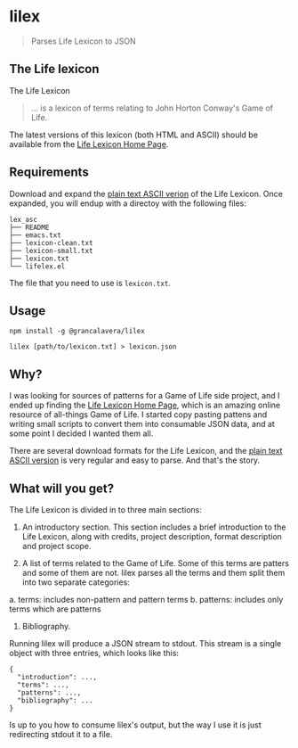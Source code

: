 # lilex

> Parses Life Lexicon to JSON

## The Life lexicon

The Life Lexicon

> ... is a lexicon of terms relating to John Horton Conway's Game of Life.

The latest versions of this lexicon (both HTML and ASCII) should be available from the [Life Lexicon Home Page][life-lexicon].

## Requirements

Download and expand the [plain text ASCII verion][life-lexicon-ascii] of the Life Lexicon. Once expanded, you will endup with a directoy with the following files:

```
lex_asc
├── README
├── emacs.txt
├── lexicon-clean.txt
├── lexicon-small.txt
├── lexicon.txt
└── lifelex.el
```

The file that you need to use is `lexicon.txt`.

## Usage

```
npm install -g @grancalavera/lilex

lilex [path/to/lexicon.txt] > lexicon.json
```

## Why?

I was looking for sources of patterns for a Game of Life side project, and I ended up finding the [Life Lexicon Home Page][life-lexicon], which is an amazing online resource of all-things Game of Life. I started copy pasting pattens and writing small scripts to convert them into consumable JSON data, and at some point I decided I wanted them all.

There are several download formats for the Life Lexicon, and the [plain text ASCII version][life-lexicon-ascii] is very regular and easy to parse. And that's the story.

## What will you get?

The Life Lexicon is divided in to three main sections:

1. An introductory section. This section includes a brief introduction to the Life Lexicon, along with credits, project description, format description and project scope.

1. A list of terms related to the Game of Life. Some of this terms are patters and some of them are not. lilex parses all the terms and them split them into two separate categories:

  a. terms: includes non-pattern and pattern terms
  b. patterns: includes only terms which are patterns

1. Bibliography.

Running lilex will produce a JSON stream to stdout. This stream is a single object with three entries, which looks like this:

```
{
  "introduction": ...,
  "terms": ...,
  "patterns": ...,
  "bibliography": ...
}
```

Is up to you how to consume lilex's output, but the way I use it is just redirecting stdout it to a file.

[life-lexicon]:http://www.argentum.freeserve.co.uk/lex_home.htm
[life-lexicon-ascii]:http://www.argentum.freeserve.co.uk/lex_asc.zip
